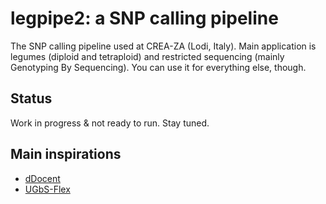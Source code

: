 # legpipe2: a SNP calling pipeline

The SNP calling pipeline used at CREA-ZA (Lodi, Italy). Main application is legumes (diploid and tetraploid) and restricted sequencing (mainly Genotyping By Sequencing). You can use it for everything else, though.


## Status

Work in progress & not ready to run. Stay tuned.

## Main inspirations

- [dDocent](https://github.com/jpuritz/dDocent)
- [UGbS-Flex](https://github.com/madgenetics/UGbS-Flex)
